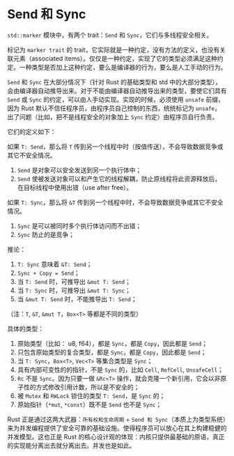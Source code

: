 # Send 和 Sync

`std::marker` 模块中，有两个 trait：`Send` 和 `Sync`，它们与多线程安全相关。

标记为 `marker trait` 的 trait，它实际就是一种约定，没有方法的定义，也没有关联元素（associated items）。仅仅是一种约定，实现了它的类型必须满足这种约定。一种类型是否加上这种约定，要么是编译器的行为，要么是人工手动的行为。

`Send` 和 `Sync` 在大部分情况下（针对 Rust 的基础类型和 std 中的大部分类型），会由编译器自动推导出来。对于不能由编译器自动推导出来的类型，要使它们具有 `Send` 或 `Sync` 的约定，可以由人手动实现。实现的时候，必须使用 `unsafe` 前缀，因为 Rust 默认不信任程序员，由程序员自己控制的东西，统统标记为 `unsafe`，出了问题（比如，把不是线程安全的对象加上 `Sync` 约定）由程序员自行负责。

它们的定义如下：

如果 `T: Send`，那么将 `T` 传到另一个线程中时（按值传送），不会导致数据竞争或其它不安全情况。

1. `Send` 是对象可以安全发送到另一个执行体中；
2. `Send` 使被发送对象可以和产生它的线程解耦，防止原线程将此资源释放后，在目标线程中使用出错（use after free）。

如果 `T: Sync`，那么将 `&T` 传到另一个线程中时，不会导致数据竞争或其它不安全情况。

1. `Sync` 是可以被同时多个执行体访问而不出错；
2. `Sync` 防止的是竞争；

推论：

1. `T: Sync` 意味着 `&T: Send`；
3. `Sync + Copy = Send`；
4. 当 `T: Send` 时，可推导出 `&mut T: Send`；
4. 当 `T: Sync` 时，可推导出 `&mut T: Sync`；
5. 当 `&mut T: Send` 时，不能推导出 `T: Send`；

（注：`T`, `&T`, `&mut T`，`Box<T>` 等都是不同的类型）


具体的类型：

1. 原始类型（比如： u8, f64），都是 `Sync`，都是 `Copy`，因此都是 `Send`；
2. 只包含原始类型的复合类型，都是 `Sync`，都是 `Copy`，因此都是 `Send`；
3. 当 `T: Sync`，`Box<T>`, `Vec<T>` 等集合类型是 `Sync`；
4. 具有内部可变性的的指针，不是 `Sync` 的，比如 `Cell`, `RefCell`, `UnsafeCell`；
5. `Rc` 不是 `Sync`。因为只要一做 `&Rc<T>` 操作，就会克隆一个新引用，它会以非原子性的方式修改引用计数，所以是不安全的；
6. 被 `Mutex` 和 `RWLock` 锁住的类型 `T: Send`，是 `Sync` 的；
7. 原始指针（`*mut`, `*const`）既不是 `Send` 也不是 `Sync`；


Rust 正是通过这两大武器：`所有权和生命周期` + `Send 和 Sync`（本质上为类型系统）来为并发编程提供了安全可靠的基础设施。使得程序员可以放心在其上构建稳健的并发模型。这也正是 Rust 的核心设计观的体现：内核只提供最基础的原语，真正的实现能分离出去就分离出去。并发也是如此。




